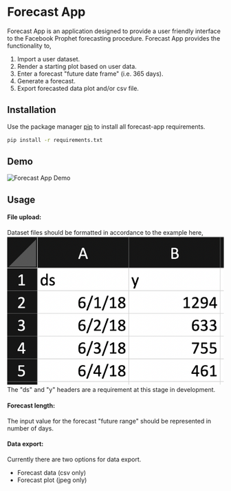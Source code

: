 # Forecast App

Forecast App is an application designed to provide a user friendly interface to the Facebook Prophet forecasting procedure. Forecast App provides the functionality to,
1. Import a user dataset.
2. Render a starting plot based on user data.
3. Enter a forecast "future date frame" (i.e. 365 days).
4. Generate a forecast.
5. Export forecasted data plot and/or csv file.


## Installation

Use the package manager [pip](https://pip.pypa.io/en/stable/) to install all forecast-app requirements.

```bash
pip install -r requirements.txt
```

## Demo

![Forecast App Demo](/static/images/demo.gif)


## Usage

#### File upload:
Dataset files should be formatted in accordance to the example here,
![Sample File](/static/images/sample.png)
The "ds" and "y" headers are a requirement at this stage in development.

#### Forecast length:
The input value for the forecast "future range" should be represented in number of days.

#### Data export:
Currently there are two options for data export.
- Forecast data (csv only)
- Forecast plot (jpeg only)

